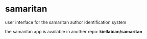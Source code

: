 samaritan
=========

user interface for the samaritan author identification system

the samaritan app is available in another repo: **kiellabian/samaritan**

